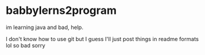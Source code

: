 # babbylerns2program
im learning java and bad, help.

I don't know how to use git but I guess I'll just post things in readme formats lol so bad sorry
